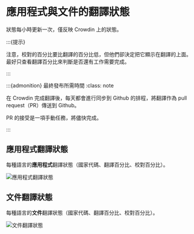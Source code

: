 # 應用程式與文件的翻譯狀態

狀態每小時更新一次，僅反映 Crowdin 上的狀態。

:::{提示}

注意，校對的百分比要比翻譯的百分比低，但他們卻決定把它顯示在翻譯的上面。 最好只查看翻譯百分比來判斷是否還有工作需要完成。

:::

:::{admonition} 最終發布所需時間
:class: note

在 Crowdin 完成翻譯後，每天都會進行同步到 Github 的排程，將翻譯作為 pull request（PR）傳送到 Github。

PR 的接受是一項手動任務，將儘快完成。

:::

## 應用程式翻譯狀態

每種語言的**應用程式**翻譯狀態（國家代碼、翻譯百分比、校對百分比）。

![應用程式翻譯狀態](https://badges.awesome-crowdin.com/translation-13588158-309752.png)

## 文件翻譯狀態

每種語言的**文件**翻譯狀態（國家代碼、翻譯百分比、校對百分比）。

![文件翻譯狀態](https://badges.awesome-crowdin.com/translation-13588158-310610.png)
